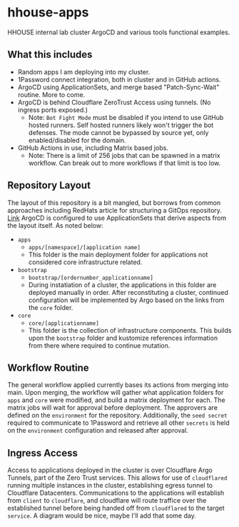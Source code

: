 # hhouse-apps
HHOUSE internal lab cluster ArgoCD and various tools functional examples.

## What this includes

- Random apps I am deploying into my cluster.
- 1Password connect integration, both in cluster and in GitHub actions.
- ArgoCD using ApplicationSets, and merge based "Patch-Sync-Wait" routine. More to come.
- ArgoCD is behind Cloudflare ZeroTrust Access using tunnels. (No ingress ports exposed.)
  - Note: `Bot Fight Mode` must be disabled if you intend to use GitHub hosted runners. Self hosted runners likely won't trigger the bot defenses. The mode cannot be bypassed by source yet, only enabled/disabled for the domain.
- GitHub Actions in use, including Matrix based jobs.
  - Note: There is a limit of 256 jobs that can be spawned in a matrix workflow. Can break out to more workflows if that limit is too low.


## Repository Layout

The layout of this repository is a bit mangled, but borrows from common approaches including RedHats article for structuring a GitOps repository. [Link](https://developers.redhat.com/articles/2022/09/07/how-set-your-gitops-directory-structure#directory_structures) ArgoCD is configured to use ApplicationSets that derive aspects from the layout itself. As noted below:

- `apps`
  - `apps/[namespace]/[application name]`
  - This folder is the main deployment folder for applications not considered core infrastructure related.
- `bootstrap`
  - `bootstrap/[ordernumber_applicationname]`
  - During instatiation of a cluster, the applications in this folder are deployed manually in order. After reconstituting a cluster, continued configuration will be implemented by Argo based on the links from the `core` folder.
- `core`
  - `core/[applicationname]`
  - This folder is the collection of infrastructure components. This builds upon the `bootstrap` folder and kustomize references information from there where required to continue mutation.

## Workflow Routine

The general workflow applied currently bases its actions from merging into main. Upon merging, the workflow will gather what application folders for `apps` and `core` were modified, and build a matrix deployment for each. The matrix jobs will wait for approval before deployment. The approvers are defined on the `environment` for the repository. Additionally, the `seed secret` required to communicate to 1Password and retrieve all other `secrets` is held on the `environment` configuration and released after approval.

## Ingress Access

Access to applications deployed in the cluster is over Cloudflare Argo Tunnels, part of the Zero Trust services. This allows for use of `cloudflared` running multiple instances in the cluster, establishing egress tunnel to Cloudflare Datacenters. Communications to the applications will establish from `client` to `cloudflare`, and cloudflare will route traffice over the established tunnel before being handed off from `cloudflared` to the target `service`. A diagram would be nice, maybe I'll add that some day.